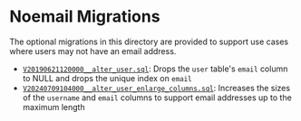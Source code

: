 # Noemail Migrations

The optional migrations in this directory are provided to support use cases where users may not have an email address.

* [`V20190621120000__alter_user.sql`](./V20190621120000__alter_user.sql): Drops the `user` table's `email` column to NULL and drops the unique index on `email`
* [`V20240709104000__alter_user_enlarge_columns.sql`](./V20240709104000__alter_user_enlarge_columns.sql): Increases the sizes of the `username` and `email` columns to support email addresses up to the maximum length
